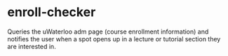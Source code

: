 # enroll-checker
Queries the uWaterloo adm page (course enrollment information) and notifies the user when a spot opens up in a lecture or tutorial section they are interested in.
